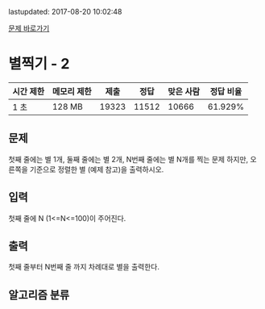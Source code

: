 lastupdated: 2017-08-20 10:02:48

[문제 바로가기](https://www.acmicpc.net/problem/2439)

# 별찍기 - 2

| 시간 제한 | 메모리 제한 | 제출 | 정답 | 맞은 사람 | 정답 비율 |
| --- | --- | --- | --- | --- | --- |
| 1 초 | 128 MB | 19323 | 11512 | 10666 | 61.929% |


## 문제
첫째 줄에는 별 1개, 둘째 줄에는 별 2개, N번째 줄에는 별 N개를 찍는 문제
하지만, 오른쪽을 기준으로 정렬한 별 (예제 참고)을 출력하시오.


## 입력
첫째 줄에 N (1<=N<=100)이 주어진다.


## 출력
첫째 줄부터 N번째 줄 까지 차례대로 별을 출력한다.


## 알고리즘 분류

